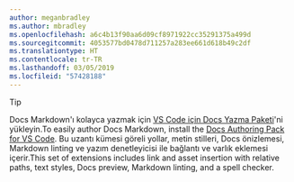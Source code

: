 ```yaml
---
author: meganbradley
ms.author: mbradley
ms.openlocfilehash: a6c4b13f90aa6d09cf8971922cc35291375a499d
ms.sourcegitcommit: 4053577bd0478d711257a283ee661d618b49c2df
ms.translationtype: HT
ms.contentlocale: tr-TR
ms.lasthandoff: 03/05/2019
ms.locfileid: "57428188"
---
```

> [!TIP]
> <span data-ttu-id="978e2-101">Docs Markdown'ı kolayca yazmak için [VS Code için Docs Yazma Paketi](../../how-to-write-docs-auth-pack.md)'ni yükleyin.</span><span class="sxs-lookup"><span data-stu-id="978e2-101">To easily author Docs Markdown, install the [Docs Authoring Pack for VS Code](../../how-to-write-docs-auth-pack.md).</span></span> <span data-ttu-id="978e2-102">Bu uzantı kümesi göreli yollar, metin stilleri, Docs önizlemesi, Markdown linting ve yazım denetleyicisi ile bağlantı ve varlık eklemesi içerir.</span><span class="sxs-lookup"><span data-stu-id="978e2-102">This set of extensions includes link and asset insertion with relative paths, text styles, Docs preview, Markdown linting, and a spell checker.</span></span>